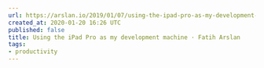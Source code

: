 ```yaml
---
url: https://arslan.io/2019/01/07/using-the-ipad-pro-as-my-development-machine/
created_at: 2020-01-20 16:26 UTC
published: false
title: Using the iPad Pro as my development machine · Fatih Arslan
tags:
- productivity
---
```



